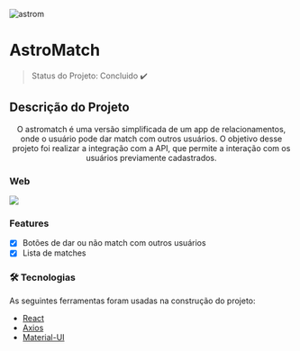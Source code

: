 ![astrom](https://user-images.githubusercontent.com/53658438/121280509-cb8ede00-c8ac-11eb-8758-28b2ec698bf3.png)

# AstroMatch

> Status do Projeto: Concluido :heavy_check_mark:

## Descrição do Projeto
<p align="center">O astromatch é uma versão simplificada de um app de relacionamentos, onde o usuário pode dar match com outros usuários. O objetivo desse projeto foi realizar a integração com a API, que permite a interação com os usuários previamente cadastrados.</p>


### Web

<img src="https://user-images.githubusercontent.com/53658438/121279108-64702a00-c8aa-11eb-9b97-c18ddb19772b.png">


### Features

- [x] Botões de dar ou não match com outros usuários
- [x] Lista de matches

### 🛠 Tecnologias

As seguintes ferramentas foram usadas na construção do projeto:

- [React](https://pt-br.reactjs.org/)
- [Axios](https://github.com/axios/axios)
- [Material-UI](https://material-ui.com/pt/)


